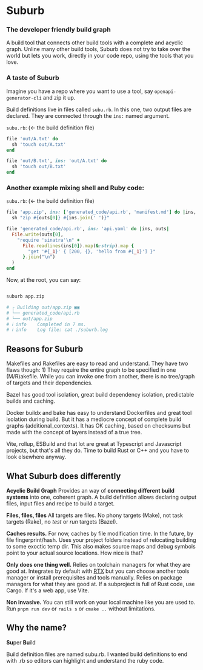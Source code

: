 # Suburb


### The developer friendly build graph

A build tool that connects other build tools with a complete and acyclic graph.
Unline many other build tools, Suburb does not try to take over the world but lets you work,
directly in your code repo, using the tools that you love.



### A taste of Suburb


Imagine you have a repo where you want to use a tool, say `openapi-generator-cli` and zip it up.

Build definitions live in files called `subu.rb`. In this one, two output files are declared. They are connected through the `ins:` named argument.


`subu.rb`: (&larr; the build definition file)
```ruby
file 'out/A.txt' do
  sh 'touch out/A.txt'
end

file 'out/B.txt', ins: 'out/A.txt' do
  sh 'touch out/B.txt'
end
```


### Another example mixing shell and Ruby code:

`subu.rb`: (&larr; the build definition file)
```ruby
file 'app.zip', ins: ['generated_code/api.rb', 'manifest.md'] do |ins, outs|
  sh "zip #{outs[0]} #{ins.join(' ')}"

file 'generated_code/api.rb', ins: 'api.yaml' do |ins, outs|
  File.write(outs[0], 
    "require 'sinatra'\n" +
      File.readlines(ins[0]).map(&:strip).map { 
        "get '#{_1}' { [200, {}, 'hello from #{_1}'] }" 
      }.join("\n")
  )
end
```

Now, at the root, you can say:

```bash

suburb app.zip

# ┌ Building out/app.zip ▣▣
# └── generated_code/api.rb
# └── out/app.zip
# ℹ info    Completed in 7 ms.
# ℹ info    Log file: cat ./suburb.log

```


## Reasons for Suburb

Makefiles and Rakefiles are easy to read and understand. 
They have two flaws though: 1) They require the entire graph to be specified in one (M/R)akefile. While you can invoke one from another, there is no tree/graph of targets and their dependencies.

Bazel has good tool isolation, great build dependency isolation, predictable builds and caching.

Docker buildx and bake has easy to understand Dockerfiles and great tool isolation during build. But it has a mediocre concept of complete build graphs (additional_contexts). It has OK caching, based on checksums but made with the concept of layers instead of a true tree. 

Vite, rollup, ESBuild and that lot are great at Typescript and Javascript projects, but that's all they do. Time to build Rust or C++ and you have to look elsewhere anyway.


## What Suburb does differently

**Acyclic Build Graph**
Provides an way of **connecting different build systems** into one, coherent graph.
A build definition allows declaring output files, input files and recipe to build a target. 

**Files, files, files**
All targets are files. No phony targets (Make), not task targets (Rake), no _test_ or _run_ targets (Bazel).

**Caches results.** 
For now, caches by file modification time. In the future, by file fingerprint/hash.
Uses your project folders instead of relocating building to some exoctic temp dir. This also makes source maps and debug symbols point to your actual source locations. How nice is that? 

**Only does one thing well.** 
Relies on toolchain managers for what they are good at. Integrates by default with [RTX]() but you can choose another tools manager or install prerequisites and tools manually. 
Relies on package managers for what they are good at. If a subproject is full of Rust code, use Cargo. If it's a web app, use Vite.

**Non invasive.** 
You can still work on your local machine like you are used to. Run `pnpm run dev` or `rails s` or `cmake ..` without limitations.



## Why the name?

**Su**per **Bu**ild 

Build definition files are named subu.rb. I wanted build definitions to end with .rb so editors can highlight and understand the ruby code.